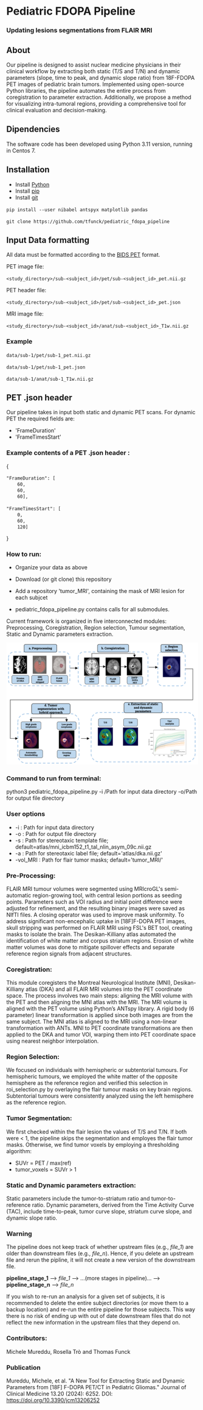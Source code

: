 # Pediatric FDOPA Pipeline

### Updating lesions segmentations from FLAIR MRI ###

## About

Our pipeline is designed to assist nuclear medicine physicians in their clinical workflow by extracting both static (T/S and T/N) and dynamic parameters (slope, time to peak, and dynamic slope ratio) from 18F-FDOPA PET images of pediatric brain tumors. Implemented using open-source Python libraries, the pipeline automates the entire process from coregistration to parameter extraction. Additionally, we propose a method for visualizing intra-tumoral regions, providing a comprehensive tool for clinical evaluation and decision-making.
## Dipendencies 
The software code has been developed using Python 3.11 version, running in Centos 7.
## Installation
* Install [Python](https://www.python.org/downloads/)
* Install [pip](https://pip.pypa.io/en/stable/installation/)
* Install [git](https://git-scm.com/book/en/v2/Getting-Started-Installing-Git)

`pip install --user nibabel antspyx matplotlib pandas` 

`git clone https://github.com/tfunck/pediatric_fdopa_pipeline`

## Input Data formatting

All data must be formatted according to the [BIDS PET](https://bids-specification.readthedocs.io/en/stable/04-modality-specific-files/09-positron-emission-tomography.html) format.

PET image file:

`<study_directory>/sub-<subject_id>/pet/sub-<subject_id>_pet.nii.gz`

PET header file:

`<study_directory>/sub-<subject_id>/pet/sub-<subject_id>_pet.json`

MRI image file:

`<study_directory>/sub-<subject_id>/anat/sub-<subject_id>_T1w.nii.gz`

### Example
`data/sub-1/pet/sub-1_pet.nii.gz`

`data/sub-1/pet/sub-1_pet.json`

`data/sub-1/anat/sub-1_T1w.nii.gz`

## PET .json header
Our pipeline takes in input both static and dynamic PET scans. For dynamic PET the required fields are:

* 'FrameDuration'
* 'FrameTimesStart'

### Example contents of a PET .json header :

{

	"FrameDuration": [
		60,
		60,
		60],
		
	"FrameTimesStart": [
		0,
		60,
		120]

}

### How to run:
* Organize your data as above
  
* Download (or git clone) this repository
  
* Add a repository 'tumor_MRI', containing the mask of MRI lesion for each subjcet
  
* pediatric_fdopa_pipeline.py contains calls for all submodules.

Current framework is organized in five interconnected modules: Preprocessing, Coregistration, Region selection, Tumour segmentation, Static and Dynamic parameters extraction.
<div style="text-align: center;">
<img src="Pipeline_structure.png" alt="Pipeline Diagram"/>
</div>

### Command to run from terminal: 
python3 pediatric_fdopa_pipeline.py -i /Path for input data directory -o/Path for output file directory

### User options

* -i : Path for input data directory
* -o : Path for output file directory
* -s : Path for stereotaxic template file; default=atlas/mni_icbm152_t1_tal_nlin_asym_09c.nii.gz
* -a : Path for stereotaxic label file; default='atlas/dka.nii.gz'
* -vol_MRI : Path for flair tumor masks; default='tumor_MRI/'

### Pre-Processing:
FLAIR MRI tumour volumes were segmented using MRIcroGL's semi-automatic region-growing tool, with central lesion portions as seeding points. Parameters such as VOI radius and initial point difference were adjusted for refinement, and the resulting binary images were saved as NIfTI files. A closing operator was used to improve mask uniformity.
To address significant non-encephalic uptake in [18F]F-DOPA PET images, skull stripping was performed on FLAIR MRI using FSL's BET tool, creating masks to isolate the brain.
The Desikan-Killiany atlas automated the identification of white matter and corpus striatum regions. Erosion of white matter volumes was done to mitigate spillover effects and separate reference region signals from adjacent structures.
### Coregistration:
This module coregisters the Montreal Neurological Institute (MNI), Desikan-Killiany atlas (DKA) and all FLAIR MRI volumes into the PET coordinate space. The process involves two main steps: aligning the MRI volume with the PET and then aligning the MNI atlas with the MRI.
The MRI volume is aligned with the PET volume using Python’s ANTspy library.
A rigid body (6 parameter) linear transformation is applied since both images are from the same subject.
The MNI atlas is aligned to the MRI using a non-linear transformation with ANTs.
MNI to PET coordinate transformations are then applied to the DKA and tumor VOI, warping them into PET coordinate space using nearest neighbor interpolation.
### Region Selection:
We focused on individuals with hemispheric or subtentorial tumours. For hemispheric tumours, we employed the white matter of the opposite hemisphere as the reference region and verified this selection in roi_selection.py by overlaying the flair tumour masks on key brain regions. Subtentorial tumours were consistently analyzed using the left hemisphere as the reference region.
### Tumor Segmentation:
We first checked within the flair lesion the values of T/S and T/N. If both were < 1, the pipeline skips the segmentation and employes the flair tumor masks. Otherwise, we find tumor voxels by employing a thresholding algorithm:
* SUVr = PET / max(ref)
* tumor_voxels = SUVr > 1
### Static and Dynamic parameters extraction:
Static parameters include the tumor-to-striatum ratio and tumor-to-reference ratio. Dynamic parameters, derived from the Time Activity Curve (TAC), include time-to-peak, tumor curve slope, striatum curve slope, and dynamic slope ratio.

### Warning

The pipeline does not keep track of whether upstream files (e.g., *file_1*) are older than downstream files (e.g., *file_n*). Hence, if you delete an upstream file and rerun the pipline, it will not create a new version of the downstream file.

**pipeline_stage_1** --> *file_1* --> ...(more stages in pipeline)... --> **pipeline_stage_n** --> *file_n*

If you wish to re-run an analysis for a given set of subjects, it is recommended to delete the entire subject directories (or move them to a backup location) and re-run the entire pipeline for those subjects. This way there is no risk of ending up with out of date downstream files that do not reflect the new information in the upstream files that they depend on.
### Contributors: 
Michele Mureddu, Rosella Trò and Thomas Funck

### Publication
Mureddu, Michele, et al. "A New Tool for Extracting Static and Dynamic Parameters from [18F] F-DOPA PET/CT in Pediatric Gliomas." Journal of Clinical Medicine 13.20 (2024): 6252.
DOI: https://doi.org/10.3390/jcm13206252

